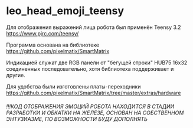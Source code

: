 # leo_head_emoji_teensy
 
 Для отображения выражений лица робота был применён Teensy 3.2 https://www.pjrc.com/teensy/ 
 
 Программа основана на библиотеке https://github.com/pixelmatix/SmartMatrix
 
 Индикацией служат две RGB панели от "бегущей строки" HUB75 16x32 соединенных последовательно, хотя библиотеха поддерживает и другие.
 
 Для удобства были изготовлены платы-переходники https://github.com/pixelmatix/SmartMatrix/tree/master/extras/hardware
 
 ###### !!!КОД ОТОБРАЖЕНИЯ ЭМОЦИЙ РОБОТА НАХОДИТСЯ В СТАДИИ РАЗРАБОТКИ И ОБКАТКИ НА ЖЕЛЕЗЕ, ОСНОВАН НА СОБСТВЕННОМ ЭНТУЗИАЗМЕ, ПО ВОЗМОЖНОСТИ БУДУ ДОПОЛНЯТЬ ######
 
 
 
 
 
 
